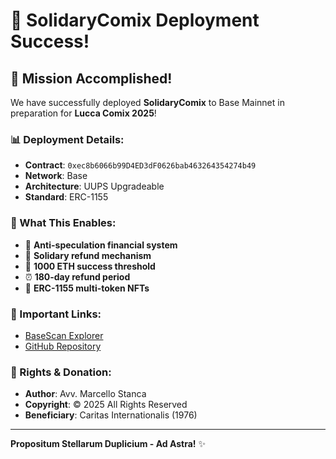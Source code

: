 # 🎉 SolidaryComix Deployment Success!

## 🌟 Mission Accomplished!

We have successfully deployed **SolidaryComix** to Base Mainnet in preparation for **Lucca Comix 2025**!

### 📊 Deployment Details:
- **Contract**: `0xec8b6066b99D4ED3dF0626bab463264354274b49`
- **Network**: Base
- **Architecture**: UUPS Upgradeable
- **Standard**: ERC-1155

### 🎨 What This Enables:
- 🚀 **Anti-speculation financial system**
- 💫 **Solidary refund mechanism** 
- 🎯 **1000 ETH success threshold**
- ⏰ **180-day refund period**
- 🔷 **ERC-1155 multi-token NFTs**

### 🔗 Important Links:
- [BaseScan Explorer](https://basescan.org/address/0xec8b6066b99D4ED3dF0626bab463264354274b49)
- [GitHub Repository](https://github.com/avvstancamarcello/LHISA3-ignition)

### 👑 Rights & Donation:
- **Author**: Avv. Marcello Stanca
- **Copyright**: © 2025 All Rights Reserved  
- **Beneficiary**: Caritas Internationalis (1976)

---

**Propositum Stellarum Duplicium - Ad Astra!** ✨
